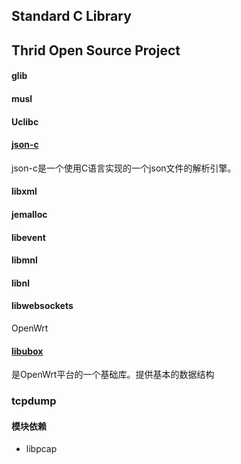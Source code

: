 
## Standard C Library




## Thrid Open Source Project


#### glib

#### musl

#### Uclibc


#### [json-c](./tri-json-c/README.md) 

json-c是一个使用C语言实现的一个json文件的解析引擎。

#### libxml


#### jemalloc


#### libevent

#### libmnl

#### libnl


#### libwebsockets

 OpenWrt

#### [libubox](./tri-libubox/README.md) 

是OpenWrt平台的一个基础库。提供基本的数据结构




### tcpdump


#### 模块依赖

* libpcap



